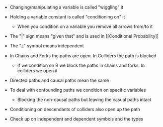 - Changing/manipulating a variable is called "wiggling" it
- Holding a variable constant is called "conditioning on" it
	- When you condition on a variable you remove all arrows from/to it
- The "|" sign means "given that" and is used in [[Conditional Probability]]
- The "⫫" symbol means independent
- In Chains and Forks the paths are open. In Colliders the path is blocked
	- If we condition on B we block the paths in chains and forks. In colliders we open it
- Directed paths and causal paths mean the same
- To deal with confounding paths we condition on specific variables
	- Blocking the non-causal paths but leaving the casual paths intact
- Conditioning on descendants of colliders also open up the path


- Check up on independent and dependent symbols and the types